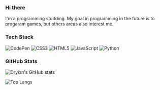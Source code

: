 ### Hi there

I'm a programming studding. My goal in programming in the future is to progaram games, 
but others areas also interest me.

### Tech Stack

![CodePen](https://img.shields.io/badge/CodePen-white?style=for-the-badge&logo=codepen&logoColor=black) ![CSS3](https://img.shields.io/badge/css3-%231572B6.svg?style=for-the-badge&logo=css3&logoColor=white) ![HTML5](https://img.shields.io/badge/html5-%23E34F26.svg?style=for-the-badge&logo=html5&logoColor=white) ![JavaScript](https://img.shields.io/badge/javascript-%23323330.svg?style=for-the-badge&logo=javascript&logoColor=%23F7DF1E) ![Python](https://img.shields.io/badge/python-3670A0?style=for-the-badge&logo=python&logoColor=ffdd54)

### GitHub Stats


![Dryixn's GitHub stats](https://github-readme-stats.vercel.app/api?username=Dryixn&hide=contribs,prs&theme=tokyonight)

![Top Langs](https://github-readme-stats.vercel.app/api/top-langs/?username=Dryixn&hide=javascript,html&theme=tokyonight)
